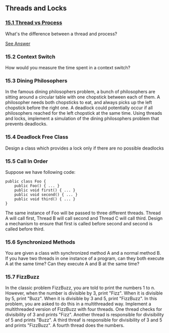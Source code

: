 ## Threads and Locks

### [15.1 Thread vs Process](15.1-thread-vs-process.md)
What's the difference between a thread and process?

[See Answer](15.1-thread-vs-process.md)

### 15.2 Context Switch
How would you measure the time spent in a context switch?

### 15.3 Dining Philosophers
In the famous dining philosophers problem, a bunch of philosophers are sitting around a circular table with one chopstick between each of them. A philosopher needs both chopsticks to eat, and always picks up the left chopstick before the right one. A deadlock could potentially occur if all philosophers reached for the left chopstick at the same time. Using threads and locks, implement a simulation of the dining philosophers problem that prevents deadlocks.

### 15.4 Deadlock Free Class
Design a class which provides a lock only if there are no possible deadlocks

### 15.5 Call In Order
Suppose we have following code:
```
public class Foo {
    public Foo() { ... }
    public void first() { ... }
    public void second() { ... }
    public void third() { ... }
}
```
The same instance of Foo will be passed to three different threads.  Thread A will call first, Thread B will call second and Thread C will call third. Design a mechanism to ensure that first is called before second and second is called before third.

### 15.6 Synchronized Methods
You are given a class with synchronized method A and a normal method B. If you have two threads in one instance of a program, can they both execute A at the same time? Can they execute A and B at the same time?

### 15.7 FizzBuzz
In the classic problem FizzBuzz, you are told to print the numbers 1 to n. However, when the number is divisible by 3, print "Fizz". When it is divisible by 5, print "Buzz". When it is divisible by 3 and 5, print "FizzBuzz". In this problem, you are asked to do this in a multithreaded way. Implement a multithreaded version of FizzBuzz with four threads. One thread checks for divisibility of 3 and prints "Fizz". Another thread is responsible for divisibility of 5 and prints "Buzz". A third threaf is responsible for divisibility of 3 and 5 and prints "FizzBuzz". A fourth thread does the numbers.
